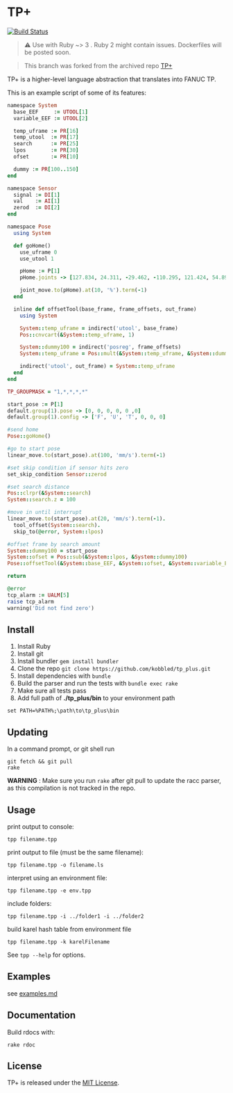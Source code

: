 TP+
===

[![Build Status](https://travis-ci.com/kobbled/tp_plus.svg?branch=master)](https://travis-ci.org/onerobotics/tp_plus)

> :warning: Use with Ruby ~> 3 . Ruby 2 might contain issues. Dockerfiles will be posted soon. 


> This branch was forked from the archived repo [TP+](https://github.com/onerobotics/tp_plus)


TP+ is a higher-level language abstraction that translates into FANUC
TP. 

This is an example script of some of its features:

```ruby
namespace System
  base_EEF     := UTOOL[1]
  variable_EEF := UTOOL[2]

  temp_uframe := PR[16]
  temp_utool  := PR[17]
  search      := PR[25]
  lpos        := PR[30]
  ofset       := PR[10]

  dummy := PR[100..150]
end

namespace Sensor
  signal := DI[1]
  val    := AI[1]
  zerod  := DI[2]
end

namespace Pose
  using System

  def goHome()
    use_uframe 0
    use_utool 1

    pHome := P[1]
    pHome.joints -> [127.834, 24.311, -29.462, -110.295, 121.424, 54.899]

    joint_move.to(pHome).at(10, '%').term(-1)
  end

  inline def offsetTool(base_frame, frame_offsets, out_frame)
    using System

    System::temp_uframe = indirect('utool', base_frame)
    Pos::cnvcart(&System::temp_uframe, 1)

    System::dummy100 = indirect('posreg', frame_offsets)
    System::temp_uframe = Pos::mult(&System::temp_uframe, &System::dummy100)

    indirect('utool', out_frame) = System::temp_uframe
  end
end

TP_GROUPMASK = "1,*,*,*,*"

start_pose := P[1]
default.group(1).pose -> [0, 0, 0, 0, 0 ,0]
default.group(1).config -> ['F', 'U', 'T', 0, 0, 0]

#send home
Pose::goHome()

#go to start pose
linear_move.to(start_pose).at(100, 'mm/s').term(-1)

#set skip condition if sensor hits zero
set_skip_condition Sensor::zerod

#set search distance
Pos::clrpr(&System::search)
System::search.z = 100

#move in until interrupt
linear_move.to(start_pose).at(20, 'mm/s').term(-1).
  tool_offset(System::search).
  skip_to(@error, System::lpos)

#offset frame by search amount
System::dummy100 = start_pose
System::ofset = Pos::sub(&System::lpos, &System::dummy100)
Pose::offsetTool(&System::base_EEF, &System::ofset, &System::variable_EEF)

return

@error
tcp_alarm := UALM[5]
raise tcp_alarm
warning('Did not find zero')

```

Install
-----------

1. Install Ruby
2. Install git
3. Install bundler `gem install bundler`
4. Clone the repo `git clone https://github.com/kobbled/tp_plus.git`
5. Install dependencies with `bundle`
6. Build the parser and run the tests with `bundle exec rake`
7. Make sure all tests pass
8. Add full path of **./tp_plus/bin** to your environment path

```shell
set PATH=%PATH%;\path\to\tp_plus\bin
```

Updating
-----------

In a command prompt, or git shell run
```
git fetch && git pull
rake
```
**WARNING** : Make sure you run `rake` after git pull to update the racc parser, as this compilation is not tracked in the repo.

Usage
-----
print output to console:

```shell
tpp filename.tpp
```

print output to file (must be the same filename):

```shell
tpp filename.tpp -o filename.ls
```

interpret using an environment file:

```shell
tpp filename.tpp -e env.tpp
```

include folders:

```shell
tpp filename.tpp -i ../folder1 -i ../folder2
```

build karel hash table from environment file

```shell
tpp filename.tpp -k karelFilename
```

See `tpp --help` for options.


Examples
--------

see [examples.md](examples.md)

Documentation
----------

Build rdocs with:

```
rake rdoc
```

License
-------

TP+ is released under the [MIT License](http://www.opensource.org/licenses/MIT).
